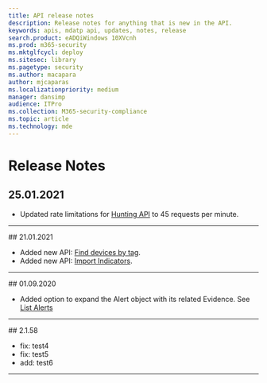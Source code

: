 ```yaml
---
title: API release notes
description: Release notes for anything that is new in the API.
keywords: apis, mdatp api, updates, notes, release
search.product: eADQiWindows 10XVcnh
ms.prod: m365-security
ms.mktglfcycl: deploy
ms.sitesec: library
ms.pagetype: security
ms.author: macapara
author: mjcaparas
ms.localizationpriority: medium
manager: dansimp
audience: ITPro
ms.collection: M365-security-compliance
ms.topic: article
ms.technology: mde
---
```


# Release Notes

## 25.01.2021

- Updated rate limitations for [Hunting API](run-advanced-query-api.md) to 45 requests per minute. 

<hr> 
## 21.01.2021

- Added new API: [Find devices by tag](machine-tags.md). 
- Added new API: [Import Indicators](import-ti-indicators.md). 

<hr> 
## 01.09.2020

- Added option to expand the Alert object with its related Evidence. See [List Alerts](get-alerts.md)

<hr> 
## 2.1.58

- fix: test4
- fix: test5
- add: test6
<hr> 